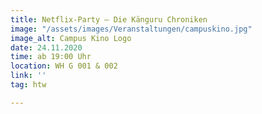```yaml
---
title: Netflix-Party – Die Känguru Chroniken
image: "/assets/images/Veranstaltungen/campuskino.jpg"
image_alt: Campus Kino Logo
date: 24.11.2020
time: ab 19:00 Uhr
location: WH G 001 & 002
link: ''
tag: htw

---
```

